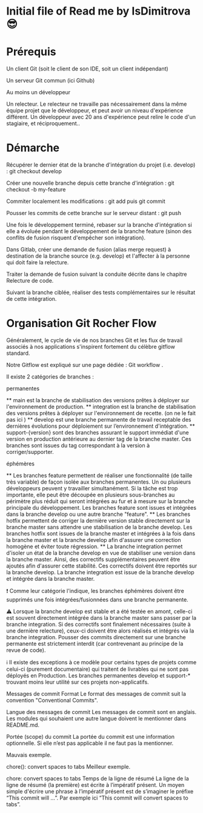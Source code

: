 # Initial file of Read me by IsDimitrova 😎

# Prérequis
Un client Git (soit le client de son IDE, soit un client indépendant)

Un serveur Git commun (ici Github)

Au moins un développeur

Un relecteur. Le relecteur ne travaille pas nécessairement dans la même équipe projet que le développeur, et peut avoir un niveau d'expérience différent. Un développeur avec 20 ans d'expérience peut relire le code d'un stagiaire, et réciproquement..

# Démarche
Récupérer le dernier état de la branche d'intégration du projet (i.e. develop) : git checkout develop

Créer une nouvelle branche depuis cette branche d'intégration : git checkout -b my-feature

Commiter localement les modifications : git add puis git commit

Pousser les commits de cette branche sur le serveur distant : git push

Une fois le développement terminé, rebaser sur la branche d'intégration si elle a évoluée pendant le développement de la branche feature (sinon des conflits de fusion risquent d'empêcher son intégration).

Dans Gitlab, créer une demande de fusion (alias merge request) à destination de la branche source (e.g. develop) et l'affecter à la personne qui doit faire la relecture. 

Traiter la demande de fusion suivant la conduite décrite dans le chapitre Relecture de code.

Suivant la branche ciblée, réaliser des tests complémentaires sur le résultat de cette intégration.

# Organisation Git Rocher Flow
Généralement, le cycle de vie de nos branches Git et les flux de travail associés à nos applications s'inspirent fortement du célèbre gitflow standard.

Notre Gitflow est expliqué sur une page dédiée : Git workflow .

Il existe 2 catégories de branches :

permanentes

** main est la branche de stabilisation des versions prêtes à déployer sur l'environnement de production. 
** integration est la branche de stabilisation des versions prêtes à déployer sur l'environnement de recette. (on ne le fait pas ici )
** develop est une branche permanente de travail receptable des dernières évolutions pour déploiement sur l’environnement d'intégration.
** support-{version} sont des branches assurant le support immédiat d'une version en production antérieure au dernier tag de la branche master. Ces branches sont issues du tag correspondant à la version à corriger/supporter.

éphémères

** Les branches feature permettent de réaliser une fonctionnalité (de taille très variable) de façon isolée aux branches permanentes. Un ou plusieurs développeurs peuvent y travailler simultanément. Si la tâche est trop importante, elle peut être découpée en plusieurs sous-branches au périmètre plus réduit qui seront intégrées au fur et à mesure sur la branche principale du développement. Les branches feature sont issues et intégrées dans la branche develop ou une autre branche "feature".
** Les branches hotfix permettent de corriger la dernière version stable directement sur la branche master sans attendre une stabilisation de la branche develop. Les branches hotfix sont issues de la branche master et intégrées à la fois dans la branche master et la branche develop afin d'assurer une correction homogène et éviter toute régression.
** La branche integration permet d'isoler un état de la branche develop en vue de stabiliser une version dans la branche master. Ainsi, des correctifs supplémentaires peuvent être ajoutés afin d'assurer cette stabilité. Ces correctifs doivent être reportés sur la branche develop. La branche integration est issue de la branche develop et intégrée dans la branche master.

:exclamation: Comme leur catégorie l'indique, les branches éphémères doivent être supprimés une fois intégrées/fusionnées dans une branche permanente.

:warning: Lorsque la branche develop est stable et a été testée en amont, celle-ci est souvent directement intégrée dans la branche master sans passer par la branche integration. Si des correctifs sont finalement nécessaires (suite à une dernière relecture), ceux-ci doivent être alors réalisés et intégrés via la branche integration. Pousser des commits directement sur une branche permanente est strictement interdit (car contrevenant au principe de la revue de code).

:information_source: Il existe des exceptions à ce modèle pour certains types de projets comme celui-ci (purement documentaire) qui traitent de livrables qui ne sont pas déployés en Production.
Les branches permanentes develop et support-* trouvant moins leur utilité sur ces projets non-applicatifs.

Messages de commit
Format
Le format des messages de commit suit la convention "Conventional Commits".

Langue des messages de commit
Les messages de commit sont en anglais. Les modules qui souhaient une autre langue doivent le mentionner dans README.md.

Portée (scope) du commit
La portée du commit est une information optionnelle. Si elle n’est pas applicable il ne faut pas la mentionner.

Mauvais exemple.


chore(): convert spaces to tabs
Meilleur exemple.


chore: convert spaces to tabs
Temps de la ligne de résumé
La ligne de la ligne de résumé (la première) est écrite à l’impératif présent. Un moyen simple d'écrire une phrase à l’impératif présent est de s’imaginer le préfixe “This commit will …”. Par exemple ici “This commit will convert spaces to tabs”.
